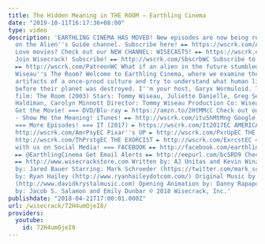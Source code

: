 ```yaml
---
title: The Hidden Meaning in THE ROOM – Earthling Cinema
date: "2019-10-11T16:17:36+08:00"
type: video
description: 'EARTHLING CINEMA HAS MOVED! New episodes are now being released only
  on the Alien''s Guide channel. Subscribe here! ►► https://wscrk.com/AliensGuide
  Love movies? Check out our NEW CHANNEL: WISECASTS! ►► https://wscrk.com/wisecasts
  Join Wisecrack! Subscribe! ►► http://wscrk.com/SbscrbWC Subscribe to WisecrackPLUS
  ►► http://wscrk.com/PatreonWC What if an alien in the future stumbled upon Tommy
  Wiseau''s The Room? Welcome to Earthling Cinema, where we examine the last remaining
  artifacts of a once-proud culture and try to understand what human lives were like
  before their planet was destroyed. I''m your host, Garyx Wormuloid. This week''s
  film: The Room (2003) Stars: Tommy Wiseau, Juliette Danielle, Greg Sestero, Philip
  Haldiman, Carolyn Minnott Director: Tommy Wiseau Production Co: Wiseau-Films ===
  Get the Movie! === DVD/Blu-ray ► https://amzn.to/2HtMMcC Check out our Movie Podcast
  - Show Me the Meaning! iTunes! ►► http://wscrk.com/ituShMtMng Google Play ►► http://wscrk.com/gpmShMtMng
  === More Episodes! === IT (2017) ► https://wscrk.com/It2017EC AMERICAN PSYCHO ►
  http://wscrk.com/AmrPsyEC Pixar''s UP ► http://wscrk.com/PxrUpEC THE PRESTIGE ►
  http://wscrk.com/ThPrstgEC THE EXORCIST ► http://wscrk.com/ExrcstEC === Connect
  with us on Social Media! === FACEBOOK ►► http://facebook.com/earthlingcinema TWITTER
  ►► @EarthlingCinema Get Email Alerts ►► http://eepurl.com/bcSRD9 Check out our Merch!
  ►► http://www.wisecrackstore.com Written by: AJ Unitas and Kevin Winzer Directed
  by: Jared Bauer Starring: Mark Schroeder (https://twitter.com/mark_schroeder) Edited
  by: Ryan Hailey (http://www.ryanhaileydotcom.com/) Original Music by: David Krystal
  (http://www.davidkrystalmusic.com) Opening Animation by: Danny Rapaport Produced
  by: Jacob S. Salamon and Emily Dunbar © 2018 Wisecrack, Inc.'
publishdate: "2018-04-21T17:00:01.000Z"
url: /wisecrack/72H4umOjeI8/
providers:
  youtube:
    id: 72H4umOjeI8
---
```

